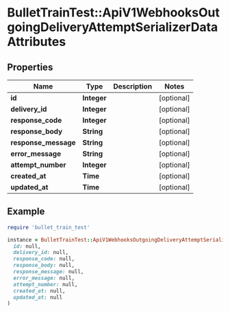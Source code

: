 # BulletTrainTest::ApiV1WebhooksOutgoingDeliveryAttemptSerializerDataAttributes

## Properties

| Name | Type | Description | Notes |
| ---- | ---- | ----------- | ----- |
| **id** | **Integer** |  | [optional] |
| **delivery_id** | **Integer** |  | [optional] |
| **response_code** | **Integer** |  | [optional] |
| **response_body** | **String** |  | [optional] |
| **response_message** | **String** |  | [optional] |
| **error_message** | **String** |  | [optional] |
| **attempt_number** | **Integer** |  | [optional] |
| **created_at** | **Time** |  | [optional] |
| **updated_at** | **Time** |  | [optional] |

## Example

```ruby
require 'bullet_train_test'

instance = BulletTrainTest::ApiV1WebhooksOutgoingDeliveryAttemptSerializerDataAttributes.new(
  id: null,
  delivery_id: null,
  response_code: null,
  response_body: null,
  response_message: null,
  error_message: null,
  attempt_number: null,
  created_at: null,
  updated_at: null
)
```

